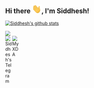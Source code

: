 



<h2>Hi there <img src="https://raw.githubusercontent.com/ABSphreak/ABSphreak/master/gifs/Hi.gif" width="30px">, I'm Siddhesh!</h2>

[![Siddhesh's github stats](https://github-readme-stats.vercel.app/api?username=siddhrsh)](https://github.com/siddhrsh?tab=repositories)

<a href="https://github.com/siddhrsh">
 
  <img align="center" src="https://github-readme-stats-teal.vercel.app/api/top-langs/?username=siddhrsh&layout=compact" />
</a>

<br/>
<a href="https://t.me/siddk">
  <img align="left" alt="Siddhesh's Telegram" width="22px" src="https://cdn.jsdelivr.net/npm/simple-icons@v3/icons/telegram.svg" />
  <a href="https://forum.xda-developers.com/m/siddk.6111756/">
  <img align="left" alt="My XDA" width="22px" src="https://cdn.jsdelivr.net/npm/simple-icons@3.3.0/icons/xdadevelopers.svg" />
</a>
<br />
